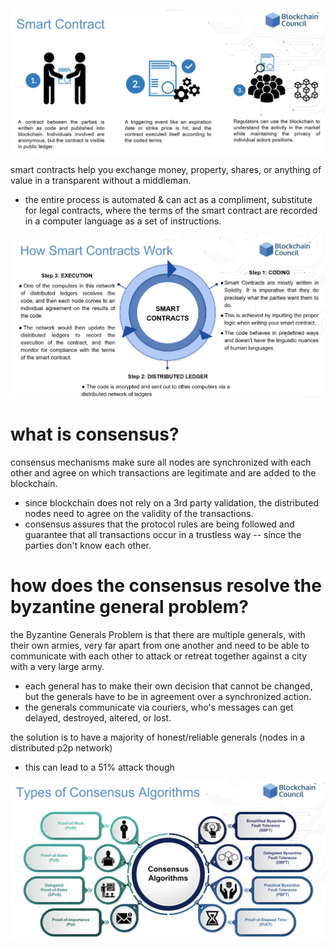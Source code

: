 ![](../../../imgs/smart-contract-process.png)

smart contracts help you exchange money, property, shares, or anything of value in a transparent without a middleman.
- the entire process is automated & can act as a compliment, substitute for legal contracts, where the terms of the smart contract are recorded in a computer language as a set of instructions.

![](../../../imgs/smart-contract-complexity.png)

# what is consensus?

consensus mechanisms make sure all nodes are synchronized with each other and agree on which transactions are legitimate and are added to the blockchain.
- since blockchain does not rely on a 3rd party validation, the distributed nodes need to agree on the validity of the transactions.
- consensus assures that the protocol rules are being followed and guarantee that all transactions occur in a trustless way -- since the parties don't know each other.

# how does the consensus resolve the byzantine general problem?

the Byzantine Generals Problem is that there are multiple generals, with their own armies, very far apart from one another and need to be able to communicate with each other to attack or retreat together against a city with a very large army.
- each general has to make their own decision that cannot be changed, but the generals have to be in agreement over a synchronized action.
- the generals communicate via couriers, who's messages can get delayed, destroyed, altered, or lost.

the solution is to have a majority of honest/reliable generals (nodes in a distributed p2p network)
- this can lead to a 51% attack though

![](../../../imgs/consensus-types.png)